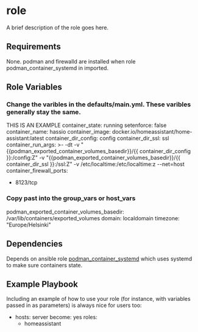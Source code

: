 role
=========

A brief description of the role goes here.

Requirements
------------

None. podman and firewalld are installed when role podman_container_systemd in imported.

Role Variables
--------------

### Change the varibles in the defaults/main.yml. These varibles generally stay the same.

THIS IS AN EXAMPLE
container_state: running
setenforce: false
container_name: hassio
container_image: docker.io/homeassistant/home-assistant:latest
container_dir_config: config
container_dir_ssl: ssl
container_run_args: >-
  -dt
  -v "{{podman_exported_container_volumes_basedir}}/{{ container_dir_config }}:/config:Z"
  -v "{{podman_exported_container_volumes_basedir}}/{{ container_dir_ssl }}:/ssl:Z"
  -v /etc/localtime:/etc/localtime:z
  --net=host
container_firewall_ports:
  - 8123/tcp 


### Copy past into the group_vars or host_vars ###

podman_exported_container_volumes_basedir: /var/lib/containers/exported_volumes
domain: localdomain
timezone: "Europe/Helsinki"

Dependencies
------------

Depends on ansible role [podman_container_systemd](https://galaxy.ansible.com/ikke_t/podman_container_systemd) which uses systemd to make sure containers state.

Example Playbook
----------------

Including an example of how to use your role (for instance, with variables passed in as parameters) is always nice for users too:

- hosts: server
  become: yes
  roles:
     - homeassistant


